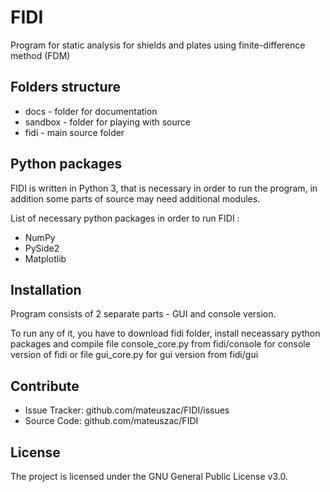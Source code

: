 # FIDI
 Program for static analysis for shields and plates using  finite-difference method (FDM)

## Folders structure

* docs - folder for documentation
* sandbox - folder for playing with source
* fidi  - main source folder

Python packages
-------------------------

FIDI is written in Python 3, that is necessary in order to run the program,
in addition some parts of source may need additional modules.

List of necessary python packages in order to run FIDI :
* NumPy
* PySide2
* Matplotlib

Installation
------------

Program consists of 2 separate parts - GUI and console version.

To run any of it, you have to download fidi folder, install neceassary python packages and compile 
file console_core.py from fidi/console for console version of fidi or file gui_core.py for gui version
from fidi/gui

Contribute
----------

- Issue Tracker: github.com/mateuszac/FIDI/issues
- Source Code: github.com/mateuszac/FIDI

License
-------

The project is licensed under the GNU General Public License v3.0.
